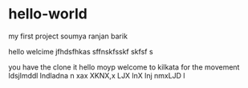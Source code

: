 # hello-world

my first project
soumya ranjan barik

hello welcime
jfhdsfhkas sffnskfsskf skfsf s

you have the clone it
hello moyp
welcome to kilkata for the movement
ldsjlmddl lndladna n xax XKNX,x LJX lnX lnj nmxLJD l
